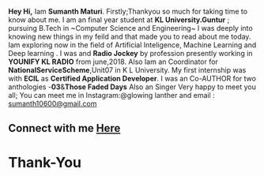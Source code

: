 **Hey Hi,** Iam **Sumanth Maturi**. Firstly;Thankyou so much  for taking time to know about me.
I am an final year student at __KL University.Guntur__ ; pursuing B.Tech in ~Computer Science and Engineering~ 
I was deeply into knowing new things in my feild and that made you to read about me today.
Iam exploring now in the field of Artificial Inteligence, Machine Learning and Deep learning .
I was and __Radio Jockey__ by profession presently working in __YOUNIFY KL RADIO__ from june,2018.
Also Iam an Coordinator for __NationalServiceScheme__,Unit07 in K L University.
My first internship was with __ECIL__ as **Certified  Application Developer**.
I was an Co-AUTHOR for two anthologies -__03__&__Those Faded Days__
Also an Singer 
Very happy to meet you all;
You can meet me in Instagram:@glowing lanther and email : sumanth10600@gmail.com
## Connect with me [Here](https://www.linkedin.com/in/sumanth-maturi/)

# Thank-You
